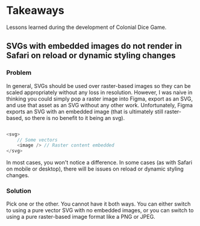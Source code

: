 # Takeaways

Lessons learned during the development of Colonial Dice Game.

## SVGs with embedded images do not render in Safari on reload or dynamic styling changes

### Problem

In general, SVGs should be used over raster-based images so they can be scaled
appropriately without any loss in resolution. However, I was naive in thinking
you could simply pop a raster image into Figma, export as an SVG, and use that
asset as an SVG without any other work. Unfortunately, Figma exports an SVG
with an embedded image (that is ultimately still raster-based, so there is no
benefit to it being an svg).

```javascript

<svg>
    // Some vectors
    <image /> // Raster content embedded
</svg>

```

In most cases, you won't notice a difference. In some cases (as with Safari on mobile or desktop),
there will be issues on reload or dynamic styling changes.

### Solution

Pick one or the other. You cannot have it both ways. You can either switch to
using a pure vector SVG with no embedded images, or you can switch to using
a pure raster-based image format like a PNG or JPEG.
